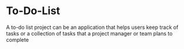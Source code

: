 # To-Do-List
A to-do list project can be an application that helps users keep track of tasks or a collection of tasks that a project manager or team plans to complete
